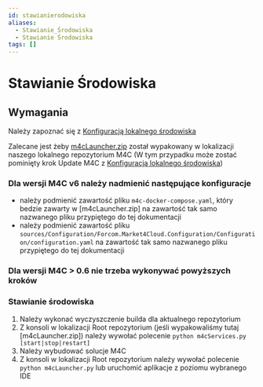 ```yaml
---
id: stawianierodowiska
aliases:
  - Stawianie_Środowiska
  - Stawianie Środowiska
tags: []
---
```


# Stawianie Środowiska

## Wymagania

Należy zapoznać się z [Konfiguracją lokalnego środowiska](https://confluence.forcom.com.pl/display/M4/M4C+-+How+to+start+M4C+in+local+environment)

Zalecane jest żeby [m4cLauncher.zip](https://confluence.forcom.com.pl/download/attachments/61115572/m4cLauncher.zip?version=11&modificationDate=1722001783484&api=v2) został wypakowany w lokalizacji naszego lokalnego repozytorium M4C (W tym przypadku może zostać pominięty krok Update M4C z [Konfiguracją lokalnego środowiska](https://confluence.forcom.com.pl/display/M4/M4C+-+How+to+start+M4C+in+local+environment))

### Dla wersji M4C v6 należy nadmienić następujące konfiguracje

- należy podmienić zawartość pliku `m4c-docker-compose.yaml`, który bedzie zawarty w [m4cLauncher.zip] na zawartość tak samo nazwanego pliku przypiętego do tej dokumentacji
- należy podmienić zawartość pliku `sources/Configuration/Forcom.Market4Cloud.Configuration/Configuration/configuration.yaml` na zawartość tak samo nazwanego pliku przypiętego do tej dokumentacji

### Dla wersji M4C > 0.6 nie trzeba wykonywać powyższych kroków

### Stawianie środowiska

1. Należy wykonać wyczyszczenie builda dla aktualnego repozytorium
2. Z konsoli w lokalizacji Root repozytorium (jeśli wypakowaliśmy tutaj [m4cLauncher.zip]) należy wywołać polecenie `python m4cServices.py [start|stop|restart]`
3. Należy wybudować solucje M4C
4. Z konsoli w lokalizacji Root repozytorium należy wywołać polecenie `python m4cLauncher.py` lub uruchomić aplikacje z poziomu wybranego IDE
